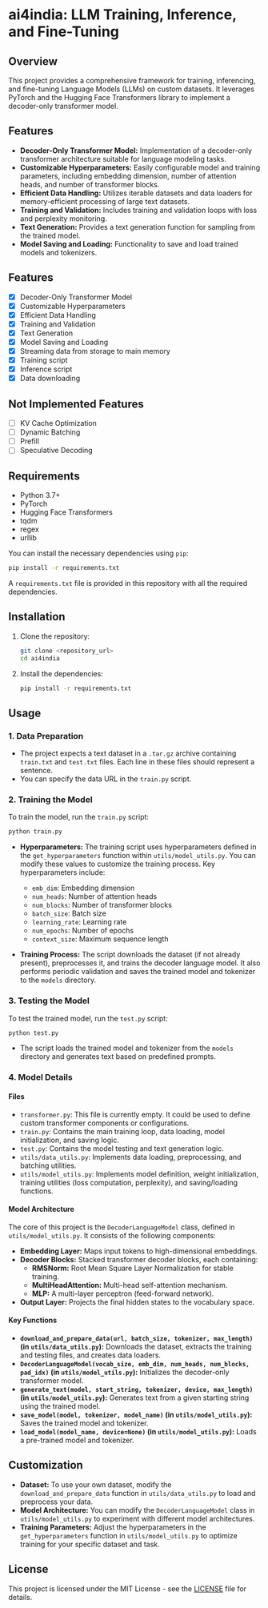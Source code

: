 # ai4india: LLM Training, Inference, and Fine-Tuning

## Overview

This project provides a comprehensive framework for training, inferencing, and fine-tuning Language Models (LLMs) on custom datasets. It leverages PyTorch and the Hugging Face Transformers library to implement a decoder-only transformer model.

## Features

*   **Decoder-Only Transformer Model:** Implementation of a decoder-only transformer architecture suitable for language modeling tasks.
*   **Customizable Hyperparameters:** Easily configurable model and training parameters, including embedding dimension, number of attention heads, and number of transformer blocks.
*   **Efficient Data Handling:** Utilizes iterable datasets and data loaders for memory-efficient processing of large text datasets.
*   **Training and Validation:** Includes training and validation loops with loss and perplexity monitoring.
*   **Text Generation:** Provides a text generation function for sampling from the trained model.
*   **Model Saving and Loading:** Functionality to save and load trained models and tokenizers.

## Features

- [x] Decoder-Only Transformer Model
- [x] Customizable Hyperparameters
- [x] Efficient Data Handling
- [x] Training and Validation
- [x] Text Generation
- [x] Model Saving and Loading
- [x] Streaming data from storage to main memory
- [x] Training script
- [x] Inference script
- [x] Data downloading

## Not Implemented Features

- [ ] KV Cache Optimization
- [ ] Dynamic Batching
- [ ] Prefill
- [ ] Speculative Decoding

## Requirements

*   Python 3.7+
*   PyTorch
*   Hugging Face Transformers
*   tqdm
*   regex
*   urllib

You can install the necessary dependencies using `pip`:

```bash
pip install -r requirements.txt
```

A `requirements.txt` file is provided in this repository with all the required dependencies.

## Installation

1.  Clone the repository:

    ```bash
    git clone <repository_url>
    cd ai4india
    ```

2.  Install the dependencies:

    ```bash
    pip install -r requirements.txt
    ```

## Usage

### 1. Data Preparation

*   The project expects a text dataset in a `.tar.gz` archive containing `train.txt` and `test.txt` files. Each line in these files should represent a sentence.
*   You can specify the data URL in the `train.py` script.

### 2. Training the Model

To train the model, run the `train.py` script:

```bash
python train.py
```

*   **Hyperparameters:** The training script uses hyperparameters defined in the `get_hyperparameters` function within `utils/model_utils.py`. You can modify these values to customize the training process. Key hyperparameters include:
    *   `emb_dim`: Embedding dimension
    *   `num_heads`: Number of attention heads
    *   `num_blocks`: Number of transformer blocks
    *   `batch_size`: Batch size
    *   `learning_rate`: Learning rate
    *   `num_epochs`: Number of epochs
    *   `context_size`: Maximum sequence length

*   **Training Process:** The script downloads the dataset (if not already present), preprocesses it, and trains the decoder language model. It also performs periodic validation and saves the trained model and tokenizer to the `models` directory.

### 3. Testing the Model

To test the trained model, run the `test.py` script:

```bash
python test.py
```

*   The script loads the trained model and tokenizer from the `models` directory and generates text based on predefined prompts.

### 4. Model Details

#### Files

*   `transformer.py`: This file is currently empty. It could be used to define custom transformer components or configurations.
*   `train.py`: Contains the main training loop, data loading, model initialization, and saving logic.
*   `test.py`: Contains the model testing and text generation logic.
*   `utils/data_utils.py`: Implements data loading, preprocessing, and batching utilities.
*   `utils/model_utils.py`: Implements model definition, weight initialization, training utilities (loss computation, perplexity), and saving/loading functions.

#### Model Architecture

The core of this project is the `DecoderLanguageModel` class, defined in `utils/model_utils.py`. It consists of the following components:

*   **Embedding Layer:** Maps input tokens to high-dimensional embeddings.
*   **Decoder Blocks:** Stacked transformer decoder blocks, each containing:
    *   **RMSNorm:** Root Mean Square Layer Normalization for stable training.
    *   **MultiHeadAttention:** Multi-head self-attention mechanism.
    *   **MLP:** A multi-layer perceptron (feed-forward network).
*   **Output Layer:** Projects the final hidden states to the vocabulary space.

#### Key Functions

*   **`download_and_prepare_data(url, batch_size, tokenizer, max_length)` (in `utils/data_utils.py`):** Downloads the dataset, extracts the training and testing files, and creates data loaders.
*   **`DecoderLanguageModel(vocab_size, emb_dim, num_heads, num_blocks, pad_idx)` (in `utils/model_utils.py`):** Initializes the decoder-only transformer model.
*   **`generate_text(model, start_string, tokenizer, device, max_length)` (in `utils/model_utils.py`):** Generates text from a given starting string using the trained model.
*   **`save_model(model, tokenizer, model_name)` (in `utils/model_utils.py`):** Saves the trained model and tokenizer.
*   **`load_model(model_name, device=None)` (in `utils/model_utils.py`):** Loads a pre-trained model and tokenizer.

## Customization

*   **Dataset:** To use your own dataset, modify the `download_and_prepare_data` function in `utils/data_utils.py` to load and preprocess your data.
*   **Model Architecture:** You can modify the `DecoderLanguageModel` class in `utils/model_utils.py` to experiment with different model architectures.
*   **Training Parameters:** Adjust the hyperparameters in the `get_hyperparameters` function in `utils/model_utils.py` to optimize training for your specific dataset and task.

## License

This project is licensed under the MIT License - see the [LICENSE](LICENSE) file for details.

